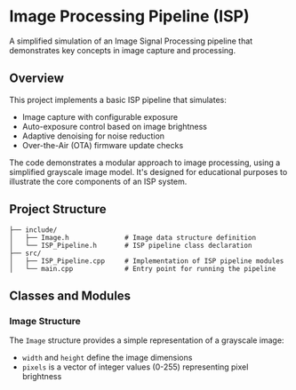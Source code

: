 # Image Processing Pipeline (ISP)

A simplified simulation of an Image Signal Processing pipeline that demonstrates key concepts in image capture and processing.

## Overview

This project implements a basic ISP pipeline that simulates:
- Image capture with configurable exposure
- Auto-exposure control based on image brightness
- Adaptive denoising for noise reduction
- Over-the-Air (OTA) firmware update checks

The code demonstrates a modular approach to image processing, using a simplified grayscale image model. It's designed for educational purposes to illustrate the core components of an ISP system.

## Project Structure

```
├── include/
│   ├── Image.h              # Image data structure definition
│   └── ISP_Pipeline.h       # ISP pipeline class declaration
├── src/
│   ├── ISP_Pipeline.cpp     # Implementation of ISP pipeline modules
│   └── main.cpp             # Entry point for running the pipeline
```

## Classes and Modules

### Image Structure

The `Image` structure provides a simple representation of a grayscale image:
- `width` and `height` define the image dimensions
- `pixels` is a vector of integer values (0-255) representing pixel brightness


